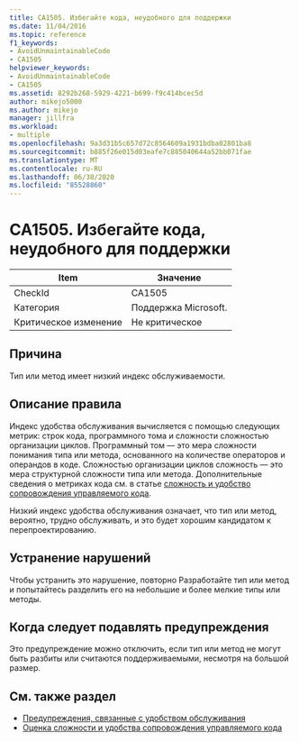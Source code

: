 ```yaml
---
title: CA1505. Избегайте кода, неудобного для поддержки
ms.date: 11/04/2016
ms.topic: reference
f1_keywords:
- AvoidUnmaintainableCode
- CA1505
helpviewer_keywords:
- AvoidUnmaintainableCode
- CA1505
ms.assetid: 8292b268-5929-4221-b699-f9c414bcec5d
author: mikejo5000
ms.author: mikejo
manager: jillfra
ms.workload:
- multiple
ms.openlocfilehash: 9a3d31b5c657d72c8564609a1931bdba02801ba8
ms.sourcegitcommit: b885f26e015d03eafe7c885040644a52bb071fae
ms.translationtype: MT
ms.contentlocale: ru-RU
ms.lasthandoff: 06/30/2020
ms.locfileid: "85528860"
---
```

# <a name="ca1505-avoid-unmaintainable-code"></a>CA1505. Избегайте кода, неудобного для поддержки

|Item|Значение|
|-|-|
|CheckId|CA1505|
|Категория|Поддержка Microsoft.|
|Критическое изменение|Не критическое|

## <a name="cause"></a>Причина

Тип или метод имеет низкий индекс обслуживаемости.

## <a name="rule-description"></a>Описание правила

Индекс удобства обслуживания вычисляется с помощью следующих метрик: строк кода, программного тома и сложности сложностью организации циклов. Программный том — это мера сложности понимания типа или метода, основанного на количестве операторов и операндов в коде. Сложностью организации циклов сложность — это мера структурной сложности типа или метода. Дополнительные сведения о метриках кода см. в статье [сложность и удобство сопровождения управляемого кода](../code-quality/code-metrics-values.md).

Низкий индекс удобства обслуживания означает, что тип или метод, вероятно, трудно обслуживать, и это будет хорошим кандидатом к перепроектированию.

## <a name="how-to-fix-violations"></a>Устранение нарушений

Чтобы устранить это нарушение, повторно Разработайте тип или метод и попытайтесь разделить его на небольшие и более мелкие типы или методы.

## <a name="when-to-suppress-warnings"></a>Когда следует подавлять предупреждения

Это предупреждение можно отключить, если тип или метод не могут быть разбиты или считаются поддерживаемыми, несмотря на большой размер.

## <a name="see-also"></a>См. также раздел

- [Предупреждения, связанные с удобством обслуживания](../code-quality/maintainability-warnings.md)
- [Оценка сложности и удобства сопровождения управляемого кода](../code-quality/code-metrics-values.md)
